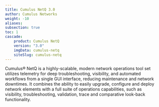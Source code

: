 ```yaml
---
title: Cumulus NetQ 3.0
author: Cumulus Networks
weight: -10
aliases:
subsection: true
toc: 1
cascade:
    product: Cumulus NetQ
    version: "3.0"
    imgData: cumulus-netq
    siteSlug: cumulus-netq
---
```

Cumulus® NetQ is a highly-scalable, modern network operations tool set utilizes telemetry for deep troubleshooting, visibility, and automated workflows from a single GUI interface, reducing maintenance and network downtimes. It combines the ability to easily upgrade, configure and deploy network elements with a full suite of operations capabilities, such as visibility, troubleshooting, validation, trace and comparative look-back functionality.
